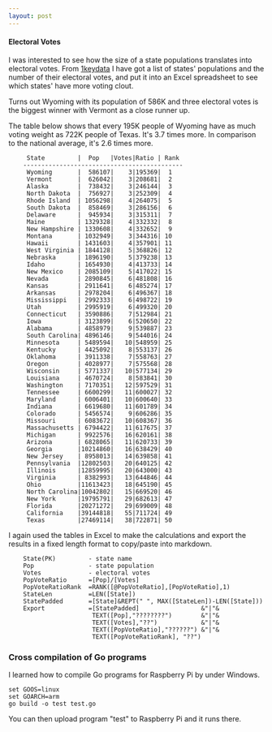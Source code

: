 ```yaml
---
layout: post
---
```


#### Electoral Votes

I was interested to see how the size of a state populations 
translates into electoral votes. From [1keydata](http://state.1keydata.com/state-electoral-votes.php)
I have got a list of states' populations and the number of their electoral votes, and
put it into an Excel spreadsheet to see which states' have more voting clout.

Turns out Wyoming with its population of 586K and three
electoral votes is the biggest winner with Vermont as a close runner up.

The table below shows that every 195K people of Wyoming have as much voting weight
as 722K people of Texas. It's 3.7 times more. In comparison to the national average,
it's 2.6 times more.


         State         |  Pop   |Votes|Ratio | Rank
        -------------------------------------------- 
         Wyoming       |  586107|    3|195369|  1 
         Vermont       |  626042|    3|208681|  2 
         Alaska        |  738432|    3|246144|  3 
         North Dakota  |  756927|    3|252309|  4 
         Rhode Island  | 1056298|    4|264075|  5 
         South Dakota  |  858469|    3|286156|  6 
         Delaware      |  945934|    3|315311|  7 
         Maine         | 1329328|    4|332332|  8 
         New Hampshire | 1330608|    4|332652|  9 
         Montana       | 1032949|    3|344316| 10 
         Hawaii        | 1431603|    4|357901| 11 
         West Virginia | 1844128|    5|368826| 12 
         Nebraska      | 1896190|    5|379238| 13 
         Idaho         | 1654930|    4|413733| 14 
         New Mexico    | 2085109|    5|417022| 15 
         Nevada        | 2890845|    6|481808| 16 
         Kansas        | 2911641|    6|485274| 17 
         Arkansas      | 2978204|    6|496367| 18 
         Mississippi   | 2992333|    6|498722| 19 
         Utah          | 2995919|    6|499320| 20 
         Connecticut   | 3590886|    7|512984| 21 
         Iowa          | 3123899|    6|520650| 22 
         Alabama       | 4858979|    9|539887| 23 
         South Carolina| 4896146|    9|544016| 24 
         Minnesota     | 5489594|   10|548959| 25 
         Kentucky      | 4425092|    8|553137| 26 
         Oklahoma      | 3911338|    7|558763| 27 
         Oregon        | 4028977|    7|575568| 28 
         Wisconsin     | 5771337|   10|577134| 29 
         Louisiana     | 4670724|    8|583841| 30 
         Washington    | 7170351|   12|597529| 31 
         Tennessee     | 6600299|   11|600027| 32 
         Maryland      | 6006401|   10|600640| 33 
         Indiana       | 6619680|   11|601789| 34 
         Colorado      | 5456574|    9|606286| 35 
         Missouri      | 6083672|   10|608367| 36 
         Massachusetts | 6794422|   11|617675| 37 
         Michigan      | 9922576|   16|620161| 38 
         Arizona       | 6828065|   11|620733| 39 
         Georgia       |10214860|   16|638429| 40 
         New Jersey    | 8958013|   14|639858| 41 
         Pennsylvania  |12802503|   20|640125| 42 
         Illinois      |12859995|   20|643000| 43 
         Virginia      | 8382993|   13|644846| 44 
         Ohio          |11613423|   18|645190| 45 
         North Carolina|10042802|   15|669520| 46 
         New York      |19795791|   29|682613| 47 
         Florida       |20271272|   29|699009| 48 
         California    |39144818|   55|711724| 49 
         Texas         |27469114|   38|722871| 50 

I again used the tables in Excel to make the calculations
and export the results in a fixed length format to copy/paste
into markdown.


        State(PK)         - state name
        Pop               - state population
        Votes             - electoral votes
        PopVoteRatio      =[Pop]/[Votes]
        PopVoteRatioRank  =RANK([@PopVoteRatio],[PopVoteRatio],1)
        StateLen          =LEN([State])
        StatePadded       =[State]&REPT(" ", MAX([StateLen])-LEN([State]))
        Export            =[StatePadded]                 &"|"&
                           TEXT([Pop],"????????")        &"|"&
                           TEXT([Votes],"??")            &"|"&
                           TEXT([PopVoteRatio],"??????") &"|"&
                           TEXT([PopVoteRatioRank], "??")
             

### Cross compilation of Go programs

I learned how to compile Go programs for Raspberry Pi by under Windows.

    set GOOS=linux
    set GOARCH=arm
    go build -o test test.go

You can then upload program "test" to Raspberry Pi and it runs there.

